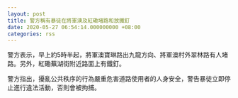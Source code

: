 ```yaml
---
layout: post
title: 警方稱有暴徒在將軍澳及紅磡堵路和放鐵釘
date: 2020-05-27 06:54:14.000000000 +08:00
categories: rss
---
```


警方表示，早上約5時半起，將軍澳寶琳路出九龍方向、將軍澳村外翠林路有人堵路。另外，紅磡蕪湖街附近路面上有鐵釘。

警方指出，擾亂公共秩序的行為嚴重危害道路使用者的人身安全，警告暴徒立即停止進行違法活動，否則會被拘捕。
